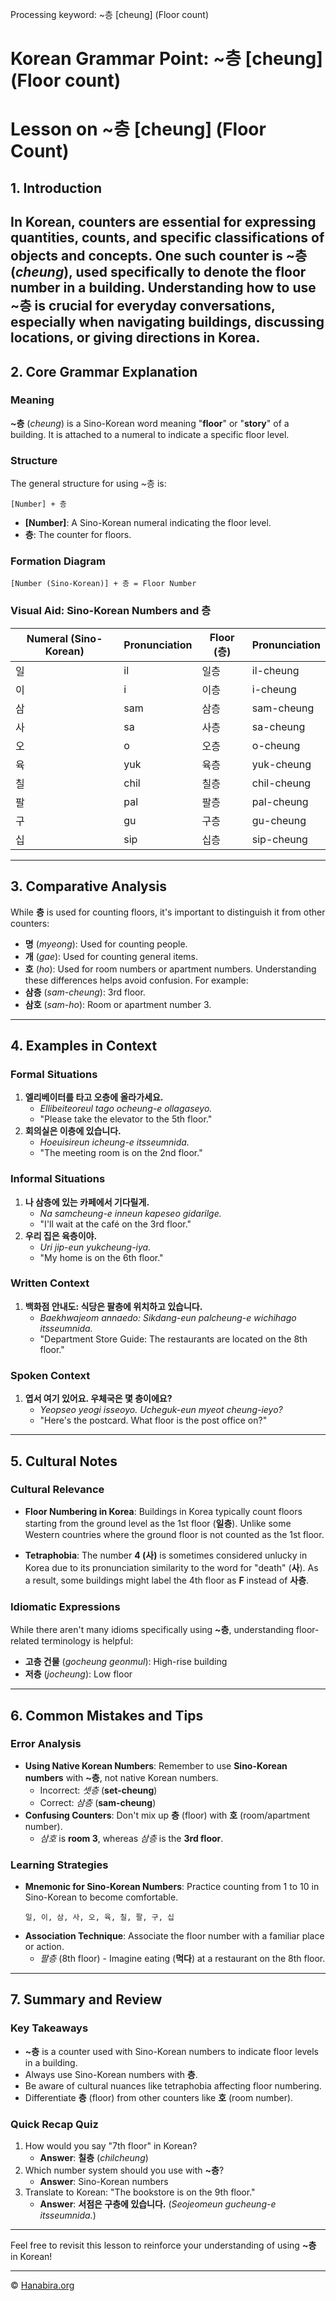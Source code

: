 Processing keyword: ~층 [cheung] (Floor count)
# Korean Grammar Point: ~층 [cheung] (Floor count)
# Lesson on ~층 [cheung] (Floor Count)

## 1. Introduction
In Korean, counters are essential for expressing quantities, counts, and specific classifications of objects and concepts. One such counter is **~층** (*cheung*), used specifically to denote the **floor number** in a building. Understanding how to use ~층 is crucial for everyday conversations, especially when navigating buildings, discussing locations, or giving directions in Korea.
---
## 2. Core Grammar Explanation
### Meaning
**~층** (*cheung*) is a Sino-Korean word meaning "**floor**" or "**story**" of a building. It is attached to a numeral to indicate a specific floor level.
### Structure
The general structure for using ~층 is:
```
[Number] + 층
```
- **[Number]**: A Sino-Korean numeral indicating the floor level.
- **층**: The counter for floors.
### Formation Diagram
```
[Number (Sino-Korean)] + 층 = Floor Number
```
### Visual Aid: Sino-Korean Numbers and 층

| Numeral (Sino-Korean) | Pronunciation | Floor (층) | Pronunciation |
|------------------------|---------------|------------|---------------|
| 일                      | il            | 일층       | il-cheung     |
| 이                      | i             | 이층       | i-cheung      |
| 삼                      | sam           | 삼층       | sam-cheung    |
| 사                      | sa            | 사층       | sa-cheung     |
| 오                      | o             | 오층       | o-cheung      |
| 육                      | yuk           | 육층       | yuk-cheung    |
| 칠                      | chil          | 칠층       | chil-cheung   |
| 팔                      | pal           | 팔층       | pal-cheung    |
| 구                      | gu            | 구층       | gu-cheung     |
| 십                      | sip           | 십층       | sip-cheung    |

---
## 3. Comparative Analysis
While **층** is used for counting floors, it's important to distinguish it from other counters:
- **명** (*myeong*): Used for counting people.
- **개** (*gae*): Used for counting general items.
- **호** (*ho*): Used for room numbers or apartment numbers.
Understanding these differences helps avoid confusion. For example:
- **삼층** (*sam-cheung*): 3rd floor.
- **삼호** (*sam-ho*): Room or apartment number 3.
---
## 4. Examples in Context
### Formal Situations
1. **엘리베이터를 타고 오층에 올라가세요.**
   - *Ellibeiteoreul tago ocheung-e ollagaseyo.*
   - "Please take the elevator to the 5th floor."
2. **회의실은 이층에 있습니다.**
   - *Hoeuisireun icheung-e itsseumnida.*
   - "The meeting room is on the 2nd floor."
### Informal Situations
1. **나 삼층에 있는 카페에서 기다릴게.**
   - *Na samcheung-e inneun kapeseo gidarilge.*
   - "I'll wait at the café on the 3rd floor."
2. **우리 집은 육층이야.**
   - *Uri jip-eun yukcheung-iya.*
   - "My home is on the 6th floor."
### Written Context
1. **백화점 안내도: 식당은 팔층에 위치하고 있습니다.**
   - *Baekhwajeom annaedo: Sikdang-eun palcheung-e wichihago itsseumnida.*
   - "Department Store Guide: The restaurants are located on the 8th floor."
### Spoken Context
1. **엽서 여기 있어요. 우체국은 몇 층이에요?**
   - *Yeopseo yeogi isseoyo. Ucheguk-eun myeot cheung-ieyo?*
   - "Here's the postcard. What floor is the post office on?"
---
## 5. Cultural Notes
### Cultural Relevance
- **Floor Numbering in Korea**: Buildings in Korea typically count floors starting from the ground level as the 1st floor (**일층**). Unlike some Western countries where the ground floor is not counted as the 1st floor.
  
- **Tetraphobia**: The number **4 (사)** is sometimes considered unlucky in Korea due to its pronunciation similarity to the word for "death" (**사**). As a result, some buildings might label the 4th floor as **F** instead of **사층**.
### Idiomatic Expressions
While there aren't many idioms specifically using **~층**, understanding floor-related terminology is helpful:
- **고층 건물** (*gocheung geonmul*): High-rise building
- **저층** (*jocheung*): Low floor
---
## 6. Common Mistakes and Tips
### Error Analysis
- **Using Native Korean Numbers**: Remember to use **Sino-Korean numbers** with **~층**, not native Korean numbers.
  - Incorrect: *셋층* (**set-cheung**)
  - Correct: *삼층* (**sam-cheung**)
- **Confusing Counters**: Don't mix up **층** (floor) with **호** (room/apartment number).
  - *삼호* is **room 3**, whereas *삼층* is the **3rd floor**.
### Learning Strategies
- **Mnemonic for Sino-Korean Numbers**: Practice counting from 1 to 10 in Sino-Korean to become comfortable.
  ```
  일, 이, 삼, 사, 오, 육, 칠, 팔, 구, 십
  ```
- **Association Technique**: Associate the floor number with a familiar place or action.
  - *팔층* (8th floor) - Imagine eating (**먹다**) at a restaurant on the 8th floor.
---
## 7. Summary and Review
### Key Takeaways
- **~층** is a counter used with Sino-Korean numbers to indicate floor levels in a building.
- Always use Sino-Korean numbers with **층**.
- Be aware of cultural nuances like tetraphobia affecting floor numbering.
- Differentiate **층** (floor) from other counters like **호** (room number).
### Quick Recap Quiz
1. How would you say "7th floor" in Korean?
   - **Answer**: **칠층** (*chilcheung*)
2. Which number system should you use with **~층**?
   - **Answer**: Sino-Korean numbers
3. Translate to Korean: "The bookstore is on the 9th floor."
   - **Answer**: **서점은 구층에 있습니다.** (*Seojeomeun gucheung-e itsseumnida.*)
---
Feel free to revisit this lesson to reinforce your understanding of using **~층** in Korean!

---
© [Hanabira.org](https://hanabira.org)
